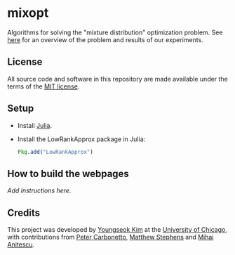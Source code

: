 # mixopt

Algorithms for solving the "mixture distribution" optimization
problem. See [here](https://stephenslab.github.io/mixopt) for an
overview of the problem and results of our experiments.

## License

All source code and software in this repository are made available
under the terms of the
[MIT license](https://opensource.org/licenses/mit-license.html).

## Setup

+ Install [Julia](http://julialang.org).

+ Install the LowRankApprox package in Julia:

   ```julia
   Pkg.add("LowRankApprox")
   ```
   
## How to build the webpages

*Add instructions here.*

## Credits

This project was developed by
[Youngseok Kim](https://github.com/youngseok-kim)
at the [University of Chicago](https://www.uchicago.edu),
with contributions from
[Peter Carbonetto](https://pcarbo.github.io),
[Matthew Stephens](http://stephenslab.uchicago.edu) and
[Mihai Anitescu](http://www.mcs.anl.gov/~anitescu).

